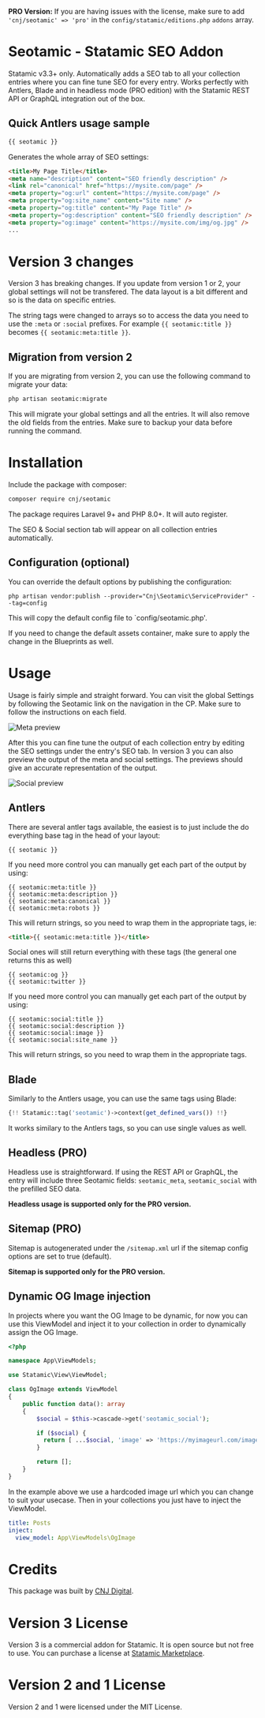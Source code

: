 **PRO Version:** If you are having issues with the license, make sure to add `'cnj/seotamic' => 'pro'` in the `config/statamic/editions.php` `addons` array.

# Seotamic - Statamic SEO Addon

Statamic v3.3+ only. Automatically adds a SEO tab to all your collection entries where you can fine tune SEO for every entry. Works perfectly with Antlers, Blade and in headless mode (PRO edition) with the Statamic REST API or GraphQL integration out of the box.

## Quick Antlers usage sample

```php
{{ seotamic }}
```

Generates the whole array of SEO settings:

```html
<title>My Page Title</title>
<meta name="description" content="SEO friendly description" />
<link rel="canonical" href="https://mysite.com/page" />
<meta property="og:url" content="https://mysite.com/page" />
<meta property="og:site_name" content="Site name" />
<meta property="og:title" content="My Page Title" />
<meta property="og:description" content="SEO friendly description" />
<meta property="og:image" content="https://mysite.com/img/og.jpg" />
...
```

# Version 3 changes

Version 3 has breaking changes. If you update from version 1 or 2, your global settings will not be transfered. The data layout is a bit different and so is the data on specific entries.

The string tags were changed to arrays so to access the data you need to use the `:meta` or `:social` prefixes. For example `{{ seotamic:title }}` becomes `{{ seotamic:meta:title }}`.

## Migration from version 2

If you are migrating from version 2, you can use the following command to migrate your data:

```sh
php artisan seotamic:migrate
```

This will migrate your global settings and all the entries. It will also remove the old fields from the entries. Make sure to backup your data before running the command.

# Installation

Include the package with composer:

```sh
composer require cnj/seotamic
```

The package requires Laravel 9+ and PHP 8.0+. It will auto register.

The SEO & Social section tab will appear on all collection entries automatically.

## Configuration (optional)

You can override the default options by publishing the configuration:

```
php artisan vendor:publish --provider="Cnj\Seotamic\ServiceProvider" --tag=config
```

This will copy the default config file to `config/seotamic.php'.

If you need to change the default assets container, make sure to apply the change in the Blueprints as well.

# Usage

Usage is fairly simple and straight forward. You can visit the global Settings by following the Seotamic link on the navigation in the CP. Make sure to follow the instructions on each field.

![Meta preview](./resources/screenshots/meta_preview.png)

After this you can fine tune the output of each collection entry by editing the SEO settings under the entry's SEO tab. In version 3 you can also preview the output of the meta and social settings. The previews should give an accurate representation of the output.

![Social preview](./resources/screenshots/social_preview.png)

## Antlers

There are several antler tags available, the easiest is to just include the do everything base tag in the head of your layout:

```
{{ seotamic }}
```

If you need more control you can manually get each part of the output by using:

```
{{ seotamic:meta:title }}
{{ seotamic:meta:description }}
{{ seotamic:meta:canonical }}
{{ seotamic:meta:robots }}
```

This will return strings, so you need to wrap them in the appropriate tags, ie:

```html
<title>{{ seotamic:meta:title }}</title>
```

Social ones will still return everything with these tags (the general one returns this as well)

```
{{ seotamic:og }}
{{ seotamic:twitter }}
```

If you need more control you can manually get each part of the output by using:

```
{{ seotamic:social:title }}
{{ seotamic:social:description }}
{{ seotamic:social:image }}
{{ seotamic:social:site_name }}
```

This will return strings, so you need to wrap them in the appropriate tags.

## Blade

Similarly to the Antlers usage, you can use the same tags using Blade:

```php
{!! Statamic::tag('seotamic')->context(get_defined_vars()) !!}
```

It works similary to the Antlers tags, so you can use single values as well.

## Headless (PRO)

Headless use is straightforward. If using the REST API or GraphQL, the entry will include three Seotamic fields: `seotamic_meta`, `seotamic_social` with the prefilled SEO data.

**Headless usage is supported only for the PRO version.**

## Sitemap (PRO)

Sitemap is autogenerated under the `/sitemap.xml` url if the sitemap config options are set to true (default).

**Sitemap is supported only for the PRO version.**

## Dynamic OG Image injection

In projects where you want the OG Image to be dynamic, for
now you can use this ViewModel and inject it to your collection in order to
dynamically assign the OG Image.

```php
<?php

namespace App\ViewModels;

use Statamic\View\ViewModel;

class OgImage extends ViewModel
{
    public function data(): array
    {
        $social = $this->cascade->get('seotamic_social');

        if ($social) {
          return [ ...$social, 'image' => 'https://myimageurl.com/image.jpg', ];
        }

        return [];
    }
}
```

In the example above we use a hardcoded image url which you can change to suit your usecase. Then in your collections you just have to inject the ViewModel.

```yaml
title: Posts
inject:
  view_model: App\ViewModels\OgImage
```

# Credits

This package was built by [CNJ Digital](https://www.cnj.si/).

# Version 3 License

Version 3 is a commercial addon for Statamic. It is open source but not free to use. You can purchase a license at [Statamic Marketplace](https://statamic.com/marketplace/addons/seotamic).

# Version 2 and 1 License

Version 2 and 1 were licensed under the MIT License.
